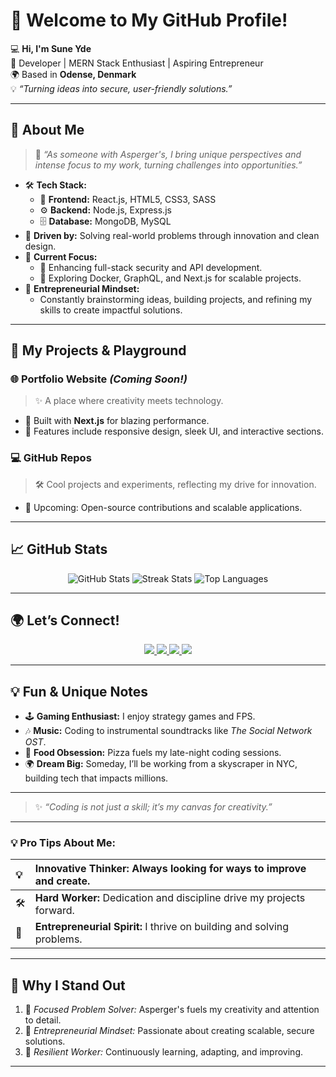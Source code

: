 # 👋 Welcome to My GitHub Profile!  

💻 **Hi, I'm Sune Yde**  
🌟 Developer | MERN Stack Enthusiast | Aspiring Entrepreneur  
🌍 Based in **Odense, Denmark**  
💡 _“Turning ideas into secure, user-friendly solutions.”_

---

## 🚀 **About Me**

> 🌱 _“As someone with Asperger's, I bring unique perspectives and intense focus to my work, turning challenges into opportunities.”_

- 🛠 **Tech Stack:**  
  - 🎨 **Frontend:** React.js, HTML5, CSS3, SASS  
  - ⚙️ **Backend:** Node.js, Express.js  
  - 🗄️ **Database:** MongoDB, MySQL  
- 🧠 **Driven by:** Solving real-world problems through innovation and clean design.  
- 🌟 **Current Focus:**  
  - 🔐 Enhancing full-stack security and API development.  
  - 🚀 Exploring Docker, GraphQL, and Next.js for scalable projects.  
- 🎯 **Entrepreneurial Mindset:**  
  - Constantly brainstorming ideas, building projects, and refining my skills to create impactful solutions.

---

## 🎉 **My Projects & Playground**

### 🌐 Portfolio Website *(Coming Soon!)*
> ✨ A place where creativity meets technology.  
- 🚀 Built with **Next.js** for blazing performance.  
- 🎨 Features include responsive design, sleek UI, and interactive sections.  

### 💻 GitHub Repos  
> 🛠 Cool projects and experiments, reflecting my drive for innovation.  
- 🔧 Upcoming: Open-source contributions and scalable applications.

---

## 📈 **GitHub Stats**

<p align="center">
  <img src="https://github-readme-stats.vercel.app/api?username=SuneYde&show_icons=true&theme=radical" alt="GitHub Stats" />
  <img src="https://github-readme-streak-stats.herokuapp.com/?user=SuneYde&theme=radical" alt="Streak Stats" />
  <img src="https://github-readme-stats.vercel.app/api/top-langs/?username=SuneYde&layout=compact&theme=radical" alt="Top Languages" />
</p>

---

## 🌍 **Let’s Connect!**

<p align="center">
  <a href="https://twitter.com/your-handle" target="_blank">
    <img src="https://img.shields.io/badge/Twitter-1DA1F2?style=for-the-badge&logo=twitter&logoColor=white" />
  </a>
  <a href="https://linkedin.com/in/your-profile" target="_blank">
    <img src="https://img.shields.io/badge/LinkedIn-0A66C2?style=for-the-badge&logo=linkedin&logoColor=white" />
  </a>
  <a href="https://github.com/SuneYde" target="_blank">
    <img src="https://img.shields.io/badge/GitHub-181717?style=for-the-badge&logo=github&logoColor=white" />
  </a>
  <a href="mailto:your-email@example.com" target="_blank">
    <img src="https://img.shields.io/badge/Email-D14836?style=for-the-badge&logo=gmail&logoColor=white" />
  </a>
</p>

---

## 💡 **Fun & Unique Notes**

- 🕹️ **Gaming Enthusiast:** I enjoy strategy games and FPS.  
- 🎶 **Music:** Coding to instrumental soundtracks like _The Social Network OST_.  
- 🍕 **Food Obsession:** Pizza fuels my late-night coding sessions.  
- 🌍 **Dream Big:** Someday, I’ll be working from a skyscraper in NYC, building tech that impacts millions.

---

> ✨ _“Coding is not just a skill; it’s my canvas for creativity.”_  

---

### 💡 **Pro Tips About Me:**

| 💡 | **Innovative Thinker:** Always looking for ways to improve and create. |
|:---|:--------------------------------------------------------------------|
| 🛠️ | **Hard Worker:** Dedication and discipline drive my projects forward. |
| 🌟 | **Entrepreneurial Spirit:** I thrive on building and solving problems. |

---

## 🌟 **Why I Stand Out**

1. 🧠 _Focused Problem Solver:_ Asperger's fuels my creativity and attention to detail.  
2. 🚀 _Entrepreneurial Mindset:_ Passionate about creating scalable, secure solutions.  
3. 💼 _Resilient Worker:_ Continuously learning, adapting, and improving.

---

